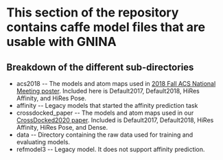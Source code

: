 # This section of the repository contains caffe model files that are usable with GNINA

## Breakdown of the different sub-directories
 * acs2018           -- The models and atom maps used in [2018 Fall ACS National Meeting poster](http://bits.csb.pitt.edu/files/gnina2018_poster.pdf).
                        Included here is Default2017, Default2018, HiRes Affinity, and HiRes Pose.
 * affinity          -- Legacy models that started the affinity prediction task
 * crossdocked_paper -- The models and atom maps used in our [CrossDocked2020 paper](https://pubs.acs.org/doi/10.1021/acs.jcim.0c00411).
                        Included is Default2017, Default2018, HiRes Affinity, HiRes Pose, and Dense.
 * data              -- Directory containing the raw data used for training and evaluating models.
 * refmodel3         -- Legacy model. It does not support affinity prediction.
